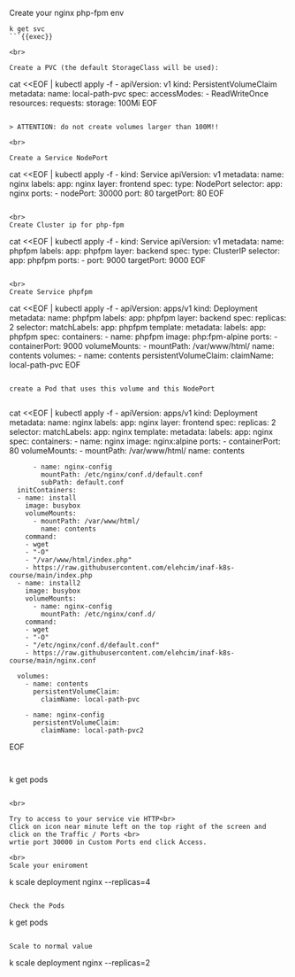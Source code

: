 
Create your nginx php-fpm env

```
k get svc
```{{exec}}

<br>

Create a PVC (the default StorageClass will be used):

```
cat <<EOF | kubectl apply -f -
apiVersion: v1
kind: PersistentVolumeClaim
metadata:
  name: local-path-pvc
spec:
  accessModes:
    - ReadWriteOnce
  resources:
    requests:
      storage: 100Mi
EOF
```{{exec}}

> ATTENTION: do not create volumes larger than 100M!!

<br>

Create a Service NodePort

```
cat <<EOF | kubectl apply -f -
kind: Service 
apiVersion: v1 
metadata:
  name: nginx
  labels:
    app: nginx
    layer: frontend
spec:
  type: NodePort
  selector:
    app: nginx
  ports:
    - nodePort: 30000
      port: 80
      targetPort: 80
EOF
```{{exec}}

<br>
Create Cluster ip for php-fpm

```
cat <<EOF | kubectl apply -f -
kind: Service 
apiVersion: v1 
metadata:
  name: phpfpm
  labels:
    app: phpfpm
    layer: backend
spec:
  type: ClusterIP
  selector:
    app: phpfpm
  ports:
    - port: 9000
      targetPort: 9000
EOF
```{{exec}}

<br>
Create Service phpfpm

```
cat <<EOF | kubectl apply -f -
apiVersion: apps/v1
kind: Deployment
metadata:
  name: phpfpm
  labels:
    app: phpfpm
    layer: backend
spec:
  replicas: 2
  selector:
    matchLabels:
      app: phpfpm
  template:
    metadata:
      labels:
        app: phpfpm
    spec:
      containers:
        - name: phpfpm
          image: php:fpm-alpine
          ports:
            - containerPort: 9000
          volumeMounts:
            - mountPath: /var/www/html/
              name: contents
      volumes:
        - name: contents
          persistentVolumeClaim:
            claimName: local-path-pvc
EOF
```{{exec}}

create a Pod that uses this volume and this NodePort


```
cat <<EOF | kubectl apply -f -
apiVersion: apps/v1
kind: Deployment
metadata:
  name: nginx
  labels:
    app: nginx
    layer: frontend
spec:
  replicas: 2
  selector:
    matchLabels:
      app: nginx
  template:
    metadata:
      labels:
        app: nginx
    spec:
      containers:
      - name: nginx
        image: nginx:alpine
        ports:
          - containerPort: 80
        volumeMounts:
          - mountPath: /var/www/html/
            name: contents
                
          - name: nginx-config
            mountPath: /etc/nginx/conf.d/default.conf
            subPath: default.conf
      initContainers:
      - name: install
        image: busybox
        volumeMounts:
          - mountPath: /var/www/html/
            name: contents
        command:
        - wget
        - "-O"
        - "/var/www/html/index.php"
        - https://raw.githubusercontent.com/elehcim/inaf-k8s-course/main/index.php
      - name: install2
        image: busybox
        volumeMounts:
          - name: nginx-config
            mountPath: /etc/nginx/conf.d/
        command:
        - wget
        - "-O"
        - "/etc/nginx/conf.d/default.conf"
        - https://raw.githubusercontent.com/elehcim/inaf-k8s-course/main/nginx.conf
                
      volumes:
        - name: contents
          persistentVolumeClaim:
            claimName: local-path-pvc
                
        - name: nginx-config
          persistentVolumeClaim:
            claimName: local-path-pvc2
EOF
```{{exec}}


```
k get pods
```{{exec}}

<br>

Try to access to your service vie HTTP<br>
Click on icon near minute left on the top right of the screen and click on the Traffic / Ports <br>
wrtie port 30000 in Custom Ports end click Access.

<br>
Scale your eniroment

```
k scale deployment nginx --replicas=4
```{{exec}}

Check the Pods

```
k get pods
```{{exec}}

Scale to normal value

```
k scale deployment nginx --replicas=2
```{{exec}}

